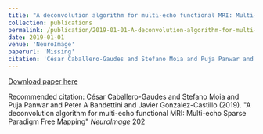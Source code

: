 ```yaml
---
title: "A deconvolution algorithm for multi-echo functional MRI: Multi-echo Sparse Paradigm Free Mapping"
collection: publications
permalink: /publication/2019-01-01-A-deconvolution-algorithm-for-multi-echo-functional-MRI%3A-Multi-echo-Sparse-
date: 2019-01-01
venue: 'NeuroImage'
paperurl: 'Missing'
citation: 'César Caballero-Gaudes and Stefano Moia and Puja Panwar and Peter A Bandettini and Javier Gonzalez-Castillo (2019). &quot;A deconvolution algorithm for multi-echo functional MRI: Multi-echo Sparse Paradigm Free Mapping&quot; <i>NeuroImage</i> 202'
---
```

[Download paper here](Missing)

Recommended citation: César Caballero-Gaudes and Stefano Moia and Puja Panwar and Peter A Bandettini and Javier Gonzalez-Castillo (2019). "A deconvolution algorithm for multi-echo functional MRI: Multi-echo Sparse Paradigm Free Mapping" <i>NeuroImage</i> 202